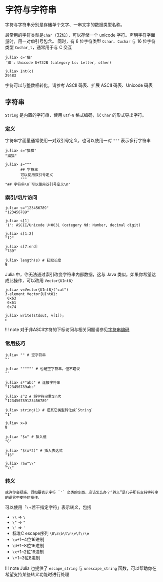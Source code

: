 # 字符与字符串
字符与字符串分别是存储单个文字、一串文字的数据类型名称。

最常用的字符类型是`Char`（32位），可以存储一个 unicode 字符。声明字符字面量时，用一对单引号包含。
同时，有 8 位字符类型 `Cchar`、`Cuchar` 与 16 位字符类型 `Cwchar_t`，通常用于与 C 交互
```julia-repl
julia> c='猫'
'猫': Unicode U+732B (category Lo: Letter, other)

julia> Int(c)
29483
```

字符可以与整数相转化，请参考 ASCII 码表、扩展 ASCII 码表、Unicode 码表

## 字符串
`String` 是内置的字符串，使用 `utf-8` 格式编码，以 `Char` 的形式导出字符。

### 定义
字符串字面量通常使用一对双引号定义，也可以使用一对 `"""` 表示多行字符串
```julia-repl
julia> s="猫猫"
"猫猫"

julia> s="""
       ## 字符串
       可以使用双引号定义
       """
"## 字符串\n`可以使用双引号定义\n"
```

### 索引/切片访问
```julia-repl
julia> s="123456789"
"123456789"

julia> s[1]
'1': ASCII/Unicode U+0031 (category Nd: Number, decimal digit)

julia> s[1:2]
"12"

julia> s[7:end]
"789"

julia> length(s) # 获取长度
9
```

Julia 中，你无法通过索引改变字符串内部数据，这与 Java 类似。如果你希望达成此操作，可以改用 `Vector{UInt8}`
```julia-repl
julia> v=Vector{UInt8}("cat")
3-element Vector{UInt8}:
 0x63
 0x61
 0x74

julia> write(stdout, v[1]);
c
```

!!! note
	对于非ASCII字符的下标访问与相关问题请参见[字符串编码](../advanced/string_code.md)

### 常用技巧
```julia-repl
julia> "" # 空字符串
""

julia> """""" # 也是空字符串，但不建议
""

julia> s*"abc" # 连接字符串
"123456789abc"

julia> s^2 # 将字符串重复n次
"123456789123456789"

julia> string(1) # 把其它类型转化成`String`
"1"

julia> x=8
8

julia> "$x" # 插入值
"8"

julia> "$(x*2)" # 插入表达式
"16"

julia> raw"\\"
"\\"
```

### 转义
```is-newbie
或许你会疑惑，假如要表示字符 `'` 之类的东西，应该怎么办？“转义”是几乎所有支持字符串的语言中支持的操作。
```

可以使用「`\`+若干指定字符」表示转义，包括
* `\\` => `\`
* `\"` => `"`
* `\'` => `'`
* 标准C escape序列 `\0\a\b\t\n\v\f\r\e`
* `\u`+1~4位16进制
* `\U`+1~8位16进制
* `\x`+1~2位16进制
* `\`+1~3位8进制

!!! note
	Julia 也提供了 `escape_string` 与 `unescape_string` 函数，可以帮助你在希望支持某些转义功能时进行处理
